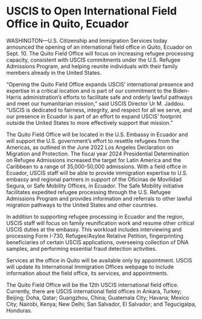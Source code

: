 # USCIS to Open International Field Office in Quito, Ecuador

WASHINGTON—U.S. Citizenship and Immigration Services today announced the opening of an international field office in Quito, Ecuador on Sept. 10. The Quito Field Office will focus on increasing refugee processing capacity, consistent with USCIS commitments under the U.S. Refugee Admissions Program, and helping reunite individuals with their family members already in the United States.

“Opening the Quito Field Office expands USCIS’ international presence and expertise in a critical location and is part of our commitment to the Biden-Harris administration’s efforts to facilitate safe and orderly lawful pathways and meet our humanitarian mission,” said USCIS Director Ur M. Jaddou. “USCIS is dedicated to fairness, integrity, and respect for all we serve, and our presence in Ecuador is part of an effort to expand USCIS’ footprint outside the United States to more effectively support that mission.”

The Quito Field Office will be located in the U.S. Embassy in Ecuador and will support the U.S. government’s effort to resettle refugees from the Americas, as outlined in the June 2022 Los Angeles Declaration on Migration and Protection. The fiscal year 2024 Presidential Determination on Refugee Admissions increased the target for Latin America and the Caribbean to a range of 35,000-50,000 admissions. With a field office in Ecuador, USCIS staff will be able to provide immigration expertise to U.S. embassy and regional partners in support of the Oficinas de Movilidad Segura, or Safe Mobility Offices, in Ecuador. The Safe Mobility initiative facilitates expedited refugee processing through the U.S. Refugee Admissions Program and provides information and referrals to other lawful migration pathways to the United States and other countries.

In addition to supporting refugee processing in Ecuador and the region, USCIS staff will focus on family reunification work and resume other critical USCIS duties at the embassy. This workload includes interviewing and processing Form I-730, Refugee/Asylee Relative Petition, fingerprinting beneficiaries of certain USCIS applications, overseeing collection of DNA samples, and performing essential fraud detection activities.

Services at the office in Quito will be available only by appointment. USCIS will update its International Immigration Offices webpage to include information about the field office, its services, and appointments.

The Quito Field Office will be the 12th USCIS international field office. Currently, there are USCIS international field offices in Ankara, Turkey; Beijing; Doha, Qatar; Guangzhou, China; Guatemala City; Havana; Mexico City; Nairobi, Kenya; New Delhi; San Salvador, El Salvador; and Tegucigalpa, Honduras.